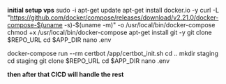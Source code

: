 **initial setup vps**
sudo -i
apt-get update
apt-get install docker.io -y
curl -L "https://github.com/docker/compose/releases/download/v2.21.0/docker-compose-$(uname -s)-$(uname -m)" -o /usr/local/bin/docker-compose
chmod +x /usr/local/bin/docker-compose
apt-get install git -y
git clone $REPO_URL
cd $APP_DIR
nano .env

docker-compose run --rm certbot /app/certbot_init.sh
cd ..
mkdir staging
cd staging
git clone $REPO_URL
cd $APP_DIR
nano .env

**then after that CICD will handle the rest**